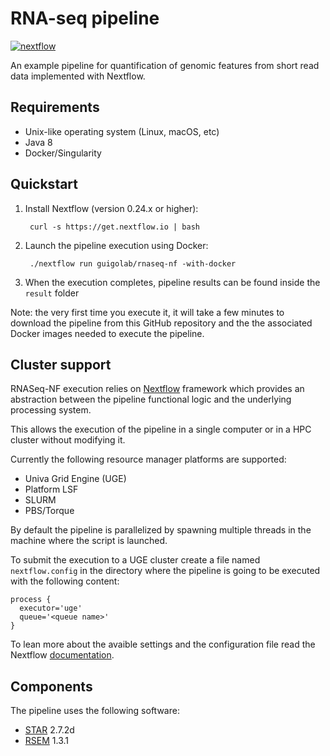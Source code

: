 # RNA-seq pipeline

[![nextflow](https://img.shields.io/badge/nextflow-%E2%89%A50.24.0-brightgreen.svg)](http://nextflow.io)

An example pipeline for quantification of genomic features from short read data implemented with Nextflow.

## Requirements 

* Unix-like operating system (Linux, macOS, etc)
* Java 8
* Docker/Singularity

## Quickstart 

1. Install Nextflow (version 0.24.x or higher):
      
        curl -s https://get.nextflow.io | bash

3. Launch the pipeline execution using Docker: 

        ./nextflow run guigolab/rnaseq-nf -with-docker
        
4. When the execution completes, pipeline results can be found inside the `result` folder
	
Note: the very first time you execute it, it will take a few minutes to download the pipeline from this GitHub repository and the the associated Docker images needed to execute the pipeline.  

## Cluster support

RNASeq-NF execution relies on [Nextflow](http://www.nextflow.io) framework which provides an abstraction between the pipeline functional logic and the underlying processing system.

This allows the execution of the pipeline in a single computer or in a HPC cluster without modifying it.

Currently the following resource manager platforms are supported:

  + Univa Grid Engine (UGE)
  + Platform LSF
  + SLURM
  + PBS/Torque


By default the pipeline is parallelized by spawning multiple threads in the machine where the script is launched.

To submit the execution to a UGE cluster create a file named `nextflow.config` in the directory where the pipeline is going to be executed with the following content:

    process {
      executor='uge'
      queue='<queue name>'
    }

To lean more about the avaible settings and the configuration file read the Nextflow [documentation](http://www.nextflow.io/docs/latest/config.html).


## Components 

The pipeline uses the following software: 

* [STAR](https://github.com/alexdobin/STAR/) 2.7.2d
* [RSEM](https://github.com/deweylab/RSEM/) 1.3.1

